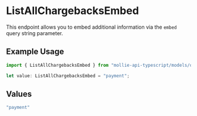 # ListAllChargebacksEmbed

This endpoint allows you to embed additional information via the
`embed` query string parameter.

## Example Usage

```typescript
import { ListAllChargebacksEmbed } from "mollie-api-typescript/models/operations";

let value: ListAllChargebacksEmbed = "payment";
```

## Values

```typescript
"payment"
```